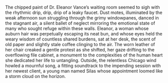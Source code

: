 The chipped paint of Dr. Eleanor Vance’s waiting room seemed to sigh with the rhythmic drip, drip, drip of a leaky faucet.  Dust motes, illuminated by the weak afternoon sun struggling through the grimy windowpanes, danced in the stagnant air, a silent ballet of neglect mirroring the emotional state of many who sought refuge within these walls.  Eleanor, a woman whose auburn hair was perpetually escaping its neat bun, and whose eyes held the weary wisdom of countless shared burdens, sat at her desk, the scent of old paper and slightly stale coffee clinging to the air.  The worn leather of her chair creaked a gentle protest as she shifted, her gaze drifting to the overflowing file cabinet, a monument to the complexities of the human heart she dedicated her life to untangling.  Outside, the relentless Chicago wind howled a mournful song, a fitting soundtrack to the impending session with her newest client, a young man named Silas whose appointment loomed like a storm cloud on the horizon.
